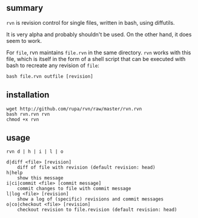 ## summary

`rvn` is revision control for single files, written in bash, using diffutils.

It is very alpha and probably shouldn't be used. On the other hand, it does
seem to work.

For `file`, rvn maintains `file.rvn` in the same directory. `rvn` works with
this file, which is itself in the form of a shell script that can be executed
with bash to recreate any revision of `file`:

    bash file.rvn outfile [revision]

## installation

    wget http://github.com/rupa/rvn/raw/master/rvn.rvn
    bash rvn.rvn rvn
    chmod +x rvn

## usage

    rvn d | h | i | l | o

    d|diff <file> [revision]
        diff of file with revision (default revision: head)
    h|help
        show this message
    i|ci|commit <file> [commit message]
        commit changes to file with commit message
    l|log <file> [revision]
        show a log of (specific) revisions and commit messages
    o|co|checkout <file> [revision]
        checkout revision to file.revision (default revision: head)
